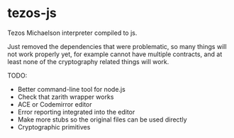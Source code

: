 # tezos-js
Tezos Michaelson interpreter compiled to js.

Just removed the dependencies that were problematic, so many things will not work properly yet,
for example cannot have multiple contracts, and at least none of the cryptography related things will work.

TODO:
 * Better command-line tool for node.js
 * Check that zarith wrapper works
 * ACE or Codemirror editor
 * Error reporting integrated into the editor
 * Make more stubs so the original files can be used directly
 * Cryptographic primitives


